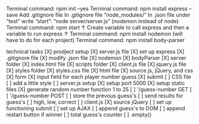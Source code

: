<!-- what do you hope to get out of this project? -->


<!-- which of your strengths/values results most resonates with you? -->


<!-- what seems the most difficult about this prodject? -->


<!-- what hard for you a few weeks ago, but now you feel confident with it? -->

<!-- server setup -->

Terminal command: npm init –yes
Terminal command: npm install express –save
Add .gitignore file
In .gitignore file “node_modules/”
In .json file under “test” write “start”: “node server/server.js” (nodemon instead of node)
Terminal command: npm start					    ↑
Create variable to call express and then a variable to run express	    ↑
Terminal command: npm install nodemon (will have to do for each project)
Terminal command: npm install body-parser


technical tasks
[X] prodject setup
    [X] server.js file
    [X] set up express
    [X] .gitignore file
    [X] modify .json file
        [X] nodemon
    [X] bodyParser
    [X] server folder
       [X] index.html file
        [X] scripts folder
            [X] client.js file
            [X] jquery.js file
        [X] styles folder
            [X] styles.css file
[X] html file
    [X] source js, jQuery, and css
    [X] form
        [X] input field for each player number guess
        [X] submit
[ ] CSS file
    [ ] add a little style
[ ] server.js setup
    [X] setup port 5000
    [X] setup static files
    [X] generate random number function 1 to 25
    [ ] '/guess-number GET
    [ ] '/guess-number POST
    [ ] store the prevous guess's
    [ ] send results for guess's
        [ ] high, low, correct
[ ] client.js
    [X] source jQuery
    [ ] set up functioning submit
    [ ] set up AJAX
    [ ] append guess's to DOM
    [ ] append restart button if winner
    [ ] total guess's counter
    [ ] .empty()